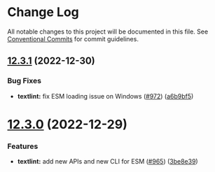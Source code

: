 # Change Log

All notable changes to this project will be documented in this file.
See [Conventional Commits](https://conventionalcommits.org) for commit guidelines.

## [12.3.1](https://github.com/textlint/editor/compare/v12.3.0...v12.3.1) (2022-12-30)

### Bug Fixes

-   **textlint:** fix ESM loading issue on Windows ([#972](https://github.com/textlint/editor/issues/972)) ([a6b9bf5](https://github.com/textlint/editor/commit/a6b9bf56d2c792e199276b573aea1a490962670c))

# [12.3.0](https://github.com/textlint/editor/compare/v12.2.4...v12.3.0) (2022-12-29)

### Features

-   **textlint:** add new APIs and new CLI for ESM ([#965](https://github.com/textlint/editor/issues/965)) ([3be8e39](https://github.com/textlint/editor/commit/3be8e39f9fa8e4b5e89c40d2d0b6fbb0297a0601))
